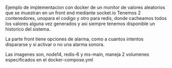 Ejemplo de implementacion con docker de un monitor de valores aleatorios que se muestran en un front end mediante socket.io
Tenemos 2 contenedores, unopara el codigo y otro para redis, donde cacheamos todos los valores alguna vez generados y asi siempre tenemos
disponible un historico del sistema.

La parte front tiene opciones de alarma, como a cuantos intentos dispararse y si activar o no una alarma sonora.

Las imagenes son, node14, redis-6 y ms-main, maneja 2 volumenes especificados en el docker-compose.yml
